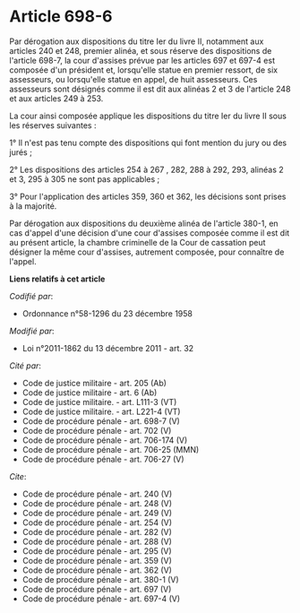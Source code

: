 # Article 698-6

Par dérogation aux dispositions du titre Ier du livre II, notamment aux articles 240 et 248, premier alinéa, et sous réserve
des dispositions de l'article 698-7, la cour d'assises prévue par les articles 697 et 697-4 est composée d'un président et,
lorsqu'elle statue en premier ressort, de six assesseurs, ou lorsqu'elle statue en appel, de huit assesseurs. Ces assesseurs
sont désignés comme il est dit aux alinéas 2 et 3 de l'article 248 et aux articles 249 à 253. 

La cour ainsi composée applique les dispositions du titre Ier du livre II sous les réserves suivantes : 

1° Il n'est pas tenu compte des dispositions qui font mention du jury ou des jurés ; 

2° Les dispositions des articles 254 à 267
, 282, 288 à 292, 293, alinéas 2 et 3, 295 à 305 ne sont pas applicables ; 

3° Pour l'application des articles 359, 360 et 362, les décisions sont prises à la majorité. 

Par dérogation aux dispositions du deuxième alinéa de l'article 380-1, en cas d'appel d'une décision d'une cour d'assises
composée comme il est dit au présent article, la chambre criminelle de la Cour de cassation peut désigner la même cour
d'assises, autrement composée, pour connaître de l'appel.

**Liens relatifs à cet article**

_Codifié par_:

  - Ordonnance n°58-1296 du 23 décembre 1958

_Modifié par_:

  - Loi n°2011-1862 du 13 décembre 2011 - art. 32

_Cité par_:

  - Code de justice militaire - art. 205 (Ab)
  - Code de justice militaire - art. 6 (Ab)
  - Code de justice militaire. - art. L111-3 (VT)
  - Code de justice militaire. - art. L221-4 (VT)
  - Code de procédure pénale - art. 698-7 (V)
  - Code de procédure pénale - art. 702 (V)
  - Code de procédure pénale - art. 706-174 (V)
  - Code de procédure pénale - art. 706-25 (MMN)
  - Code de procédure pénale - art. 706-27 (V)

_Cite_:

  - Code de procédure pénale - art. 240 (V)
  - Code de procédure pénale - art. 248 (V)
  - Code de procédure pénale - art. 249 (V)
  - Code de procédure pénale - art. 254 (V)
  - Code de procédure pénale - art. 282 (V)
  - Code de procédure pénale - art. 288 (V)
  - Code de procédure pénale - art. 295 (V)
  - Code de procédure pénale - art. 359 (V)
  - Code de procédure pénale - art. 362 (V)
  - Code de procédure pénale - art. 380-1 (V)
  - Code de procédure pénale - art. 697 (V)
  - Code de procédure pénale - art. 697-4 (V)
